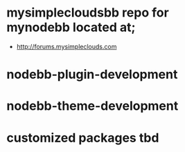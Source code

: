 # mysimplecloudsbb repo for mynodebb located at;
+ http://forums.mysimpleclouds.com
# nodebb-plugin-development
# nodebb-theme-development
# customized packages tbd
